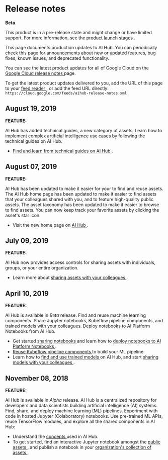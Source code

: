 #  Release notes

**Beta**

This product is in a pre-release state and might change or have limited
support. For more information, see the [ product launch stages
](/products#product-launch-stages) .

This page documents production updates to AI Hub. You can periodically check
this page for announcements about new or updated features, bug fixes, known
issues, and deprecated functionality.

You can see the latest product updates for all of Google Cloud on the [ Google
Cloud release notes ](/release-notes) page.

To get the latest product updates delivered to you, add the URL of this page
to your [ feed reader
](https://wikipedia.org/wiki/Comparison_of_feed_aggregators) , or add the feed
URL directly: ` https://cloud.google.com/feeds/aihub-release-notes.xml `

##  August 19, 2019

**FEATURE:**

AI Hub has added technical guides, a new category of assets. Learn how to
implement complex artificial intelligence use cases by following the technical
guides on AI Hub.

  * [ Find and learn from technical guides on AI Hub ](https://cloud.google.com/ai-hub/docs/open-technical-guide) . 

##  August 07, 2019

**FEATURE:**

AI Hub has been updated to make it easier for your to find and reuse assets.
The AI Hub home page has been updated to make it easier to find assets that
your colleagues shared with you, and to feature high-quality public assets.
The asset taxonomy has been updated to make it easier to browse to find
assets. You can now keep track your favorite assets by clicking the asset's
star icon.

  * Visit the new home page on [ AI Hub ](https://aihub.cloud.google.com) . 

##  July 09, 2019

**FEATURE:**

AI Hub now provides access controls for sharing assets with individuals,
groups, or your entire organization.

  * Learn more about [ sharing assets with your colleagues ](https://cloud.google.com/ai-hub/docs/share-asset) . 

##  April 10, 2019

**FEATURE:**

AI Hub is available in _Beta_ release. Find and reuse machine learning
components. Share Jupyter notebooks, Kubeflow pipeline components, and trained
models with your colleagues. Deploy notebooks to AI Platform Notebooks from AI
Hub.

  * Get started [ sharing notebooks ](https://cloud.google.com/ai-hub/docs/publish-notebook) and learn how to [ deploy notebooks to AI Platform Notebooks ](https://cloud.google.com/ai-hub/docs/open-notebook) . 
  * [ Reuse Kubeflow pipeline components ](https://cloud.google.com/ai-hub/docs/use-component) to build your ML pipeline. 
  * Learn how to [ find and use trained models ](https://cloud.google.com/ai-hub/docs/use-model) on AI Hub, and start [ sharing models with your colleagues ](https://cloud.google.com/ai-hub/docs/publish-model) . 

##  November 08, 2018

**FEATURE:**

AI Hub is available in _Alpha_ release. AI Hub is a centralized repository for
developers and data scientists building artificial intelligence (AI) systems.
Find, share, and deploy machine learning (ML) pipelines. Experiment with code
in hosted Jupyter (Colaboratory) notebooks. Use pre-trained ML APIs, reuse
TensorFlow modules, and explore all the shared components in AI Hub:

  * Understand the [ concepts ](https://cloud.google.com/ai-hub/docs/introduction) used in AI Hub. 
  * To get started, find an interactive Jupyter notebook amongst the [ public assets ](https://cloud.google.com/ai-hub/docs/public-hub-quickstart) , and publish a notebook in your [ organization's collection of assets ](https://cloud.google.com/ai-hub/docs/private-hub-quickstart) . 

